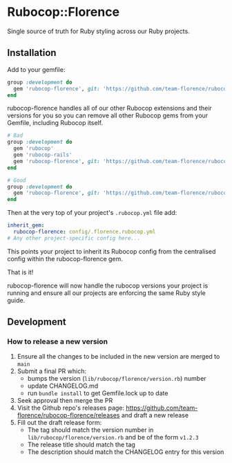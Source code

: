 # Rubocop::Florence

Single source of truth for Ruby styling across our Ruby projects.

## Installation

Add to your gemfile:

```rb
group :development do
  gem 'rubocop-florence', git: 'https://github.com/team-florence/rubocop-florence', tag: '< ADD VERSION TAG HERE >', require: false
end
```

rubocop-florence handles all of our other Rubocop extensions and their versions for you so you can remove all other Rubocop gems from your Gemfile, including Rubocop itself.

```rb
# Bad
group :development do
  gem 'rubocop'
  gem 'rubocop-rails'
  gem 'rubocop-florence', git: 'https://github.com/team-florence/rubocop-florence', tag: '< ADD VERSION TAG HERE >', require: false
end

# Good
group :development do
  gem 'rubocop-florence', git: 'https://github.com/team-florence/rubocop-florence', tag: '< ADD VERSION TAG HERE >', require: false
end
```

Then at the very top of your project's `.rubocop.yml` file add:

```yaml
inherit_gem:
  rubocop-florence: config/.florence.rubocop.yml
# Any other project-specific config here...
```

This points your project to inherit its Rubocop config from the centralised config within the rubocop-florence gem.

That is it!

rubocop-florence will now handle the rubocop versions your project is running and ensure all our projects are enforcing the same Ruby style guide.

## Development

### How to release a new version

1. Ensure all the changes to be included in the new version are merged to `main`
2. Submit a final PR which:
   - bumps the version (`lib/rubocop/florence/version.rb`) number
   - update CHANGELOG.md
   - run `bundle install` to get Gemfile.lock up to date
3. Seek approval then merge the PR
4. Visit the Github repo's releases page: https://github.com/team-florence/rubocop-florence/releases and draft a new release
5. Fill out the draft release form:
   - The tag should match the version number in `lib/rubocop/florence/version.rb` and be of the form `v1.2.3`
   - The release title should match the tag
   - The description should match the CHANGELOG entry for this version
